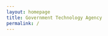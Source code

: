 ```yaml
---
layout: homepage
title: Government Technology Agency
permalink: /
---
```

<!-- Type your notification here - the notification bar will not appear if this is empty. For other changes, refer to _data/homepage.yml to edit the homepage -->
